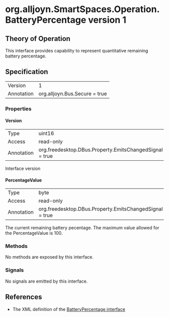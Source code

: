 # org.alljoyn.SmartSpaces.Operation.BatteryPercentage version 1

## Theory of Operation

This interface provides capability to represent quantitative remaining
battery percentage.

## Specification

|            |                                                                |
|------------|----------------------------------------------------------------|
| Version    | 1                                                              |
| Annotation | org.alljoyn.Bus.Secure = true                                  |

### Properties

#### Version

|            |                                                                |
|------------|----------------------------------------------------------------|
| Type       | uint16                                                         |
| Access     | read-only                                                      |
| Annotation | org.freedesktop.DBus.Property.EmitsChangedSignal = true        |

Interface version

#### PercentageValue

|            |                                                                |
|------------|----------------------------------------------------------------|
| Type       | byte                                                           |
| Access     | read-only                                                      |
| Annotation | org.freedesktop.DBus.Property.EmitsChangedSignal = true        |

The current remaining battery pecentage. The maximum value allowed for the
PercentageValue is 100.

### Methods

No methods are exposed by this interface.

### Signals

No signals are emitted by this interface.

## References

  * The XML definition of the [BatteryPercentage interface](BatteryPercentage-v1.xml)
